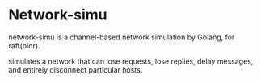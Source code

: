 # Network-simu

network-simu is a channel-based network simulation by Golang, for raft(bior).

simulates a network that can lose requests, lose replies, delay messages, and entirely disconnect particular hosts. 

